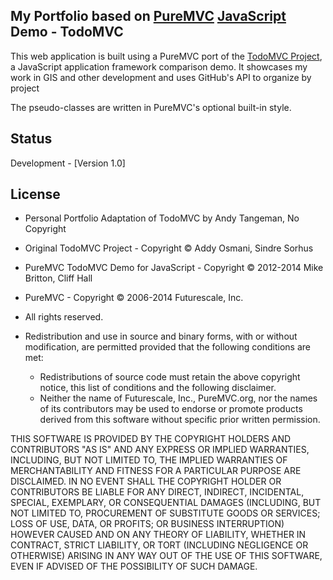 ## My Portfolio based on [PureMVC](http://puremvc.github.com/) [JavaScript](https://github.com/PureMVC/puremvc-js-multicore-framework/wiki) Demo - TodoMVC
This web application is built using a PureMVC port of the [TodoMVC Project](http://todomvc.com), a JavaScript application framework comparison demo. It showcases my work in GIS and other development and uses GitHub's API to organize by project

The pseudo-classes are written in PureMVC's optional built-in style.

## Status
Development - [Version 1.0]

## License
* Personal Portfolio Adaptation of TodoMVC by Andy Tangeman, No Copyright
* Original TodoMVC Project - Copyright © Addy Osmani, Sindre Sorhus
* PureMVC TodoMVC Demo for JavaScript - Copyright © 2012-2014 Mike Britton, Cliff Hall 
* PureMVC - Copyright © 2006-2014 Futurescale, Inc.
* All rights reserved.

* Redistribution and use in source and binary forms, with or without modification, are permitted provided that the following conditions are met:

  * Redistributions of source code must retain the above copyright notice, this list of conditions and the following disclaimer.
  * Neither the name of Futurescale, Inc., PureMVC.org, nor the names of its contributors may be used to endorse or promote products derived from this software without specific prior written permission.

THIS SOFTWARE IS PROVIDED BY THE COPYRIGHT HOLDERS AND CONTRIBUTORS "AS IS" AND ANY EXPRESS OR IMPLIED WARRANTIES, INCLUDING, BUT NOT LIMITED TO, THE IMPLIED WARRANTIES OF MERCHANTABILITY AND FITNESS FOR A PARTICULAR PURPOSE ARE DISCLAIMED. IN NO EVENT SHALL THE COPYRIGHT HOLDER OR CONTRIBUTORS BE LIABLE FOR ANY DIRECT, INDIRECT, INCIDENTAL, SPECIAL, EXEMPLARY, OR CONSEQUENTIAL DAMAGES (INCLUDING, BUT NOT LIMITED TO, PROCUREMENT OF SUBSTITUTE GOODS OR SERVICES; LOSS OF USE, DATA, OR PROFITS; OR BUSINESS INTERRUPTION) HOWEVER CAUSED AND ON ANY THEORY OF LIABILITY, WHETHER IN CONTRACT, STRICT LIABILITY, OR TORT (INCLUDING NEGLIGENCE OR OTHERWISE) ARISING IN ANY WAY OUT OF THE USE OF THIS SOFTWARE, EVEN IF ADVISED OF THE POSSIBILITY OF SUCH DAMAGE.
